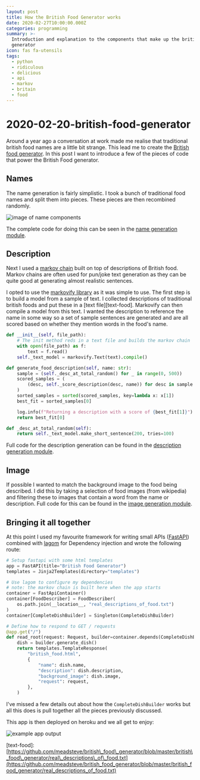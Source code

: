 ```yaml
---
layout: post
title: How the British Food Generator works
date: 2020-02-27T10:00:00.000Z
categories: programming
summary: >-
  Introduction and explanation to the components that make up the british food
  generator
icon: fas fa-utensils
tags:
  - python
  - ridiculous
  - delicious
  - api
  - markov
  - britain
  - food
---
```


# 2020-02-20-british-food-generator

Around a year ago a conversation at work made me realise that traditional british food names are a little bit strange. This lead me to create the [British food generator](https://british-food-generator.herokuapp.com). In this post I want to introduce a few of the pieces of code that power the British Food generator.

## Names

The name generation is fairly simplistic. I took a bunch of traditional food names and split them into pieces. These pieces are then recombined randomly.

![image of name components](../.gitbook/assets/food_names.png)

The complete code for doing this can be seen in the [name generation module](https://github.com/meadsteve/british_food_generator/blob/de8ae5bec41c3c5479712844795aa1062b21f1c2/british_food_generator/name_generation.py).

## Description

Next I used a [markov chain](https://en.wikipedia.org/wiki/Markov_chain) built on top of descriptions of British food. Markov chains are often used for pun/joke text generation as they can be quite good at generating almost realistic sentences.

I opted to use the [markovify library](https://github.com/jsvine/markovify) as it was simple to use. The first step is to build a model from a sample of text. I collected descriptions of traditional british foods and put these in a \[text file\]\[text-food\]. Markovify can then compile a model from this text. I wanted the description to reference the name in some way so a set of sample sentences are generated and are all scored based on whether they mention words in the food's name.

```python
def __init__(self, file_path):
    # The init method reds in a text file and builds the markov chain
    with open(file_path) as f:
        text = f.read()
    self._text_model = markovify.Text(text).compile()

def generate_food_description(self, name: str):
    sample = (self._desc_at_total_random() for _ in range(0, 500))
    scored_samples = (
        (desc, self._score_description(desc, name)) for desc in sample
    )
    sorted_samples = sorted(scored_samples, key=lambda x: x[1])
    best_fit = sorted_samples[0]

    log.info(f"Returning a description with a score of {best_fit[1]}")
    return best_fit[0]

def _desc_at_total_random(self):
    return self._text_model.make_short_sentence(200, tries=100)
```

Full code for the description generation can be found in the [description generation module](https://github.com/meadsteve/british_food_generator/blob/c1ddba8de7bdc0101b5a4e5b7c9c6d2f97be3d42/british_food_generator/description_generation.py).

## Image

If possible I wanted to match the background image to the food being described. I did this by taking a selection of food images \(from wikipedia\) and filtering these to images that contain a word from the name or description. Full code for this can be found in the [image generation module](https://github.com/meadsteve/british_food_generator/blob/c1ddba8de7bdc0101b5a4e5b7c9c6d2f97be3d42/british_food_generator/image_generation.py).

## Bringing it all together

At this point I used my favourite framework for writing small APIs \([FastAPI](https://fastapi.tiangolo.com/)\) combined with [lagom](https://github.com/meadsteve/lagom) for Dependency injection and wrote the following route:

```python
# Setup fastapi with some html templates
app = FastAPI(title="British Food Generator")
templates = Jinja2Templates(directory="templates")

# Use lagom to configure my dependencies
# note: the markov chain is built here when the app starts
container = FastApiContainer()
container[FoodDescriber] = FoodDescriber(
    os.path.join(__location__, "real_descriptions_of_food.txt")
)
container[CompleteDishBuilder] = Singleton(CompleteDishBuilder)

# Define how to respond to GET / requests
@app.get("/")
def read_root(request: Request, builder=container.depends(CompleteDishBuilder)):
    dish = builder.generate_dish()
    return templates.TemplateResponse(
        "british_food.html",
        {
            "name": dish.name,
            "description": dish.description,
            "background_image": dish.image,
            "request": request,
        },
    )
```

I've missed a few details out about how the `CompleteDishBuilder` works but all this does is pull together all the pieces previously discussed.

This app is then deployed on heroku and we all get to enjoy:

![example app output](../.gitbook/assets/ham-pasty.jpg)

\[text-food\]: [https://github.com/meadsteve/british\_food\_generator/blob/master/british\_food\_generator/real\_descriptions\_of\_food.txt](https://github.com/meadsteve/british_food_generator/blob/master/british_food_generator/real_descriptions_of_food.txt)

